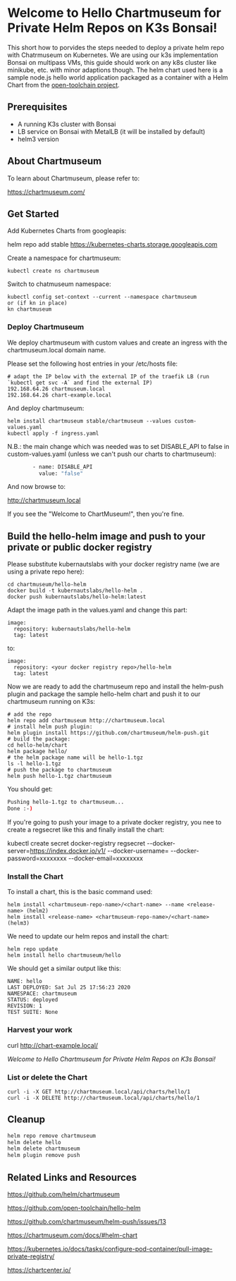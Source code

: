 # Welcome to Hello Chartmuseum for Private Helm Repos on K3s Bonsai!

This short how to porvides the steps needed to deploy a private helm repo with Chatrmuseum on Kubernetes. We are using our k3s implementation Bonsai on multipass VMs, this guide should work on any k8s cluster like minikube, etc. with minor adaptions though. The helm chart used here is a sample node.js hello world application packaged as a container with a Helm Chart from the [open-toolchain project](https://github.com/open-toolchain/hello-helm).

## Prerequisites

- A running K3s cluster with Bonsai
- LB service on Bonsai with MetalLB (it will be installed by default)
- helm3 version

## About Chartmuseum

To learn about Chartmuseum, please refer to:

https://chartmuseum.com/

## Get Started

Add Kubernetes Charts from googleapis:

helm repo add stable https://kubernetes-charts.storage.googleapis.com

Create a namespace for chartmuseum:

```
kubectl create ns chartmuseum
```

Switch to chatmuseum namespace:

```
kubectl config set-context --current --namespace chartmuseum
or (if kn in place)
kn chartmuseum 
```

### Deploy Chartmuseum

We deploy chartmuseum with custom values and create an ingress with the chartmuseum.local domain name.

Please set the following host entries in your /etc/hosts file:

```
# adapt the IP below with the external IP of the traefik LB (run `kubectl get svc -A` and find the external IP)
192.168.64.26 chartmuseum.local
192.168.64.26 chart-example.local
```

And deploy chartmuseum:

```
helm install chartmuseum stable/chartmuseum --values custom-values.yaml
kubectl apply -f ingress.yaml
```

N.B.: the main change which was needed was to set DISABLE_API to false in custom-values.yaml (unless we can't push our charts to chartmuseum):

```bash
        - name: DISABLE_API
          value: "false"
```

And now browse to:

http://chartmuseum.local

If you see the "Welcome to ChartMuseum!", then you're fine.

## Build the hello-helm image and push to your private or public docker registry

Please substitute kubernautslabs with your docker registry name (we are using a private repo here):

```
cd chartmuseum/hello-helm
docker build -t kubernautslabs/hello-helm .
docker push kubernautslabs/hello-helm:latest
```

Adapt the image path in the values.yaml and change this part:

```
image:
  repository: kubernautslabs/hello-helm
  tag: latest
```

to:

```
image:
  repository: <your docker registry repo>/hello-helm
  tag: latest
```

Now we are ready to add the chartmuseum repo and install the helm-push plugin and package the sample hello-helm chart and push it to our chartmuseum running on K3s:

```
# add the repo
helm repo add chartmuseum http://chartmuseum.local
# install helm push plugin:
helm plugin install https://github.com/chartmuseum/helm-push.git
# build the package:
cd hello-helm/chart
helm package hello/
# the helm package name will be hello-1.tgz
ls -l hello-1.tgz
# push the package to chartmuseum
helm push hello-1.tgz chartmuseum
```

You should get:

```bash
Pushing hello-1.tgz to chartmuseum...
Done :-)
```

If you're going to push your image to a private docker registry, you nee to create a regsecret like this and finally install the chart:

kubectl create secret docker-registry regsecret --docker-server=https://index.docker.io/v1/  --docker-username=<your dockerhub username> --docker-password=xxxxxxxx --docker-email=xxxxxxxx

### Install the Chart

To install a chart, this is the basic command used:

```
helm install <chartmuseum-repo-name>/<chart-name> --name <release-name> (helm2)
helm install <release-name> <chartmuseum-repo-name>/<chart-name> (helm3)
```

We need to update our helm repos and install the chart:

```
helm repo update
helm install hello chartmuseum/hello
```

We should get a similar output like this:

```
NAME: hello
LAST DEPLOYED: Sat Jul 25 17:56:23 2020
NAMESPACE: chartmuseum
STATUS: deployed
REVISION: 1
TEST SUITE: None
```

### Harvest your work

curl http://chart-example.local/

*Welcome to Hello Chartmuseum for Private Helm Repos on K3s Bonsai!*

### List or delete the Chart

```
curl -i -X GET http://chartmuseum.local/api/charts/hello/1
curl -i -X DELETE http://chartmuseum.local/api/charts/hello/1
```

## Cleanup

```bash
helm repo remove chartmuseum
helm delete hello
helm delete chartmuseum
helm plugin remove push
```

## Related Links and Resources

https://github.com/helm/chartmuseum

https://github.com/open-toolchain/hello-helm

https://github.com/chartmuseum/helm-push/issues/13

https://chartmuseum.com/docs/#helm-chart

https://kubernetes.io/docs/tasks/configure-pod-container/pull-image-private-registry/

https://chartcenter.io/

